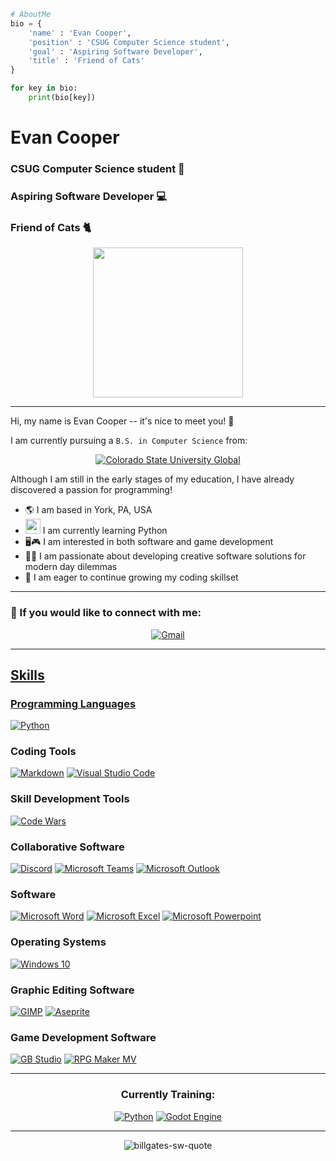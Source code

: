 ```python
# AboutMe
bio = {
    'name' : 'Evan Cooper',
    'position' : 'CSUG Computer Science student',
    'goal' : 'Aspiring Software Developer',
    'title' : 'Friend of Cats'
}

for key in bio:
    print(bio[key])
```
<h1 align='left'> Evan Cooper </h1>

<h3 alight='left'> CSUG Computer Science student 🏫 </h1>
<h3 alight='left'> Aspiring Software Developer 💻 </h1>
<h3 alight='left'> Friend of Cats 🐈 </h1>

<p align='center'> <img src='https://media.giphy.com/media/JIX9t2j0ZTN9S/giphy.gif' width='240'/>

---
Hi, my name is Evan Cooper -- it's nice to meet you! :wave:

I am currently pursuing a `B.S. in Computer Science` from:
<p align ='center'>
    <a href='https://csuglobal.edu/academic-programs/undergraduate-degrees/bachelors-degree-computer-science'/>
        <img alt='Colorado State University Global' src='https://img.shields.io/badge/Colorado%20State%20University%20Global-AA1D40?logo=data%3Aimage%2Fpng%3Bbase64%2CiVBORw0KGgoAAAANSUhEUgAAAC0AAAAtCAMAAAANxBKoAAAAwFBMVEUAAADSjj7Rjj7MhDytHECoHD7Sjj6EEiHRjj6IFCXjlzjRjj3Sjj7Sjz7RjT3Ujj7Rjj7KhzuZGTOAER%2FSjj7UkT%2BGEyPTjz7Sjz7Sjz6oGz3Qjz%2FTkUHQjz7QkD%2BCEiB%2FEh%2FXk0CtHUCrHECDEyLUkEDblULblkLQjT6pGz7NjDyoGz%2BKFiiHEyOKFiiGFymGFSrPjz9%2FEh%2BpHD%2FZlEHfmEPTkD%2FXkkDVkUDhmUPclUKxHUKHEyHclkLnnUWBEyHirYTlAAAAMnRSTlMA%2FfsE%2Ffz66MEqBvetoI5ZRhYQ5uLPubh4cVFQOjEe%2Bvrx2trQy720m25mVVFAOTckEPDu%2FIwAAAFXSURBVEjH5dLXbsJAEEDRaxtIoxNaKOm9rwuGBPL%2FfxW8GiMv3ghQHjkPNkiXQTta9ljNiwO2ch9wOKUN3LGRx4wShHTZyad%2BjthewAN2pTp5Di5Wl8TknYxuyetGDLGZe1RzqwhwsGu0yYs9%2BfDl%2B8UfpdQ3qTJrTitDSTWlyQ8Glcn6YWr65YuWEtjF2RrI1ovAPGdJ3ml8BMbsYzJ66VeJz9SH5Nh4YzSJl6eU6bKDQfYC1yu1Va2fLcmlnjsL4zbM0lqe70odJDkm8xTLuKBr3nQudeCYGz9EFPxHrvxl9ZrkIurNjdnOKk4GX6sOKMmtjBV2zAWOZ0ZUdyK5UpIj98QqJF1oUecvOr5AuCFWMt022a4pNc0jmXxSZV3mIIVlfW5bL3Y3ZD3xb8Umec9F%2FjZhByH9BqKx8XjuNJledpi4RFPKJTZw9V%2FEDhHbCfvJ4L31C5yDM%2BAdxGRlAAAAAElFTkSuQmCC&labelColor=white'/>
    </a>
</p>

Although I am still in the early stages of my education, I have already discovered a passion for programming!


- 🌎 I am based in York, PA, USA
- <img src="https://cdn.jsdelivr.net/gh/devicons/devicon/icons/python/python-original.svg" width='24'/> I am currently learning Python
- 🖥️🎮 I am interested in both software and game development
- 🕵️‍♂️ I am passionate about developing creative software solutions for modern day dilemmas
- 🌱 I am eager to continue growing my coding skillset

---
### 📶 If you would like to connect with me:
<p align ='center'>
    <a href='mailto:esc.coding@gmail.com'><img alt='Gmail' src='https://img.shields.io/badge/Gmail-F14336?logo=gmail&logoColor=white'/>

</p>

---

## Skills
### Programming Languages
<p align ='left'>
    <a href='https://www.python.org/'><img alt='Python' src='https://img.shields.io/badge/Python-3974A4?logo=python&logoColor=FFE364'/></a>
</p>

### Coding Tools
<p align ='left'>
    <a href='https://www.markdownguide.org/'><img alt='Markdown' src='https://img.shields.io/badge/Markdown-black?logo=markdown&logoColor=white'/></a>  
    <a href='https://code.visualstudio.com/'><img alt='Visual Studio Code' src='https://img.shields.io/badge/Visual%20Studio%20Code-23A8F2?logo=visualstudiocode&logoColor=white'/></a>
</p>

### Skill Development Tools
<p align ='left'>
    <a href='https://www.codewars.com/users/esccoding'/><img alt='Code Wars' src='https://img.shields.io/badge/Code%20Wars-16171B?logo=data%3Aimage%2Fpng%3Bbase64%2CiVBORw0KGgoAAAANSUhEUgAAAC0AAAAtCAMAAAANxBKoAAAANlBMVEUAAADwVlYSEhZJIiUgFhriUVGBNDarQUIuGx7UTU7GSEllKy5XJyo8HyKdPT64REWPODpzLzGsVywmAAAAAXRSTlMAQObYZgAAAW5JREFUSMflldtywjAMRKuVbEu%2B5PL%2FP9soDQQKop3hrd0nE59oVoutfPxfrTOl0n7HtkS7jH9mudJVRV%2BzWuhO%2BRWcE31TaqFhoyeqT%2B2P%2BQYp6cb%2BpI%2BFz91ZFIKWTjvjG9zPrb6x3Bg9xu3yvDLA%2FmuCyHR1dp%2Fy5SkDkLq9lcVX1%2FTvozsqAwvgmTeIsgj4sMOPdJKNVGzAglH39NBDukKIgI1j%2FWrEVFNEMxai1Z3sbrx6Ro7o1emCThV19iDFZkwR3SHJo2OTLKOxAoIa0Q1Y9hj1a2ErIGGXM4Ap7ZYwui86sER0xnCsq2a2DvMmYrrJtq2Q1YpQUjEvXuIu%2FT83tzKOKHtc28DHcZG8Z0MmGnZJx6kugtl7bv5GTJtCwJ7M3jMvDp%2F0w4nt2DQcnnzV6rHx%2FDbQwirFs1cgX1gq0U0jG8LNg8%2FxxWw3%2BArB4PQARxPCKp2a9L3pE0%2B2N6dmPJHfnPbxl%2BTv6BN0vw1ZX4%2Fr5gAAAABJRU5ErkJggg%3D%3D'/></a>

### Collaborative Software
<p align ='left'>
    <a href='https://discord.com/'/><img alt='Discord' src='https://img.shields.io/badge/Discord-5662F6?logo=discord&logoColor=white'/></a>
    <a href='https://www.microsoft.com/en-us/microsoft-teams/group-chat-software'/><img alt='Microsoft Teams' src='https://img.shields.io/badge/Microsoft%20Teams-4A52BD?logo=microsoftteams&logoColor=white'/></a>
    <a href='#'/><img alt='Microsoft Outlook' src='https://img.shields.io/badge/Microsoft%20Outlook-0079D5?logo=microsoftoutlook&logoColor=white'/></a>
</p>

### Software
<p align ='left'>
    <a href='#'/><img alt='Microsoft Word' src='https://img.shields.io/badge/Microsoft%20Word-115ABE?logo=microsoftword&logoColor=white'/></a>
    <a href='#'/><img alt='Microsoft Excel' src='https://img.shields.io/badge/Microsoft%20Excel-077D3F?logo=microsoftexcel&logoColor=white'/></a>
    <a href='#'/><img alt='Microsoft Powerpoint' src='https://img.shields.io/badge/Microsoft%20Powerpoint-C53C16?logo=microsoftpowerpoint&logoColor=white'/></a>
</p>

### Operating Systems
<p align ='left'>
    <a href='#'><img alt='Windows 10' src='https://img.shields.io/badge/Windows%2010-3675DC?logo=windows&logoColor=white'/></a>

</p>

### Graphic Editing Software
<p align ='left'>
    <a href='https://www.gimp.org/'><img alt='GIMP' src='https://img.shields.io/badge/GIMP-B1987B?logo=data%3Aimage%2Fpng%3Bbase64%2CiVBORw0KGgoAAAANSUhEUgAAAC0AAAAtCAMAAAANxBKoAAABfVBMVEUAAAAAAAAAAAAAAAAAAAAAAAAAAAAAAAAAAAAAAAAAAAAAAAAAAAAAAAAAAAAAAAAAAAAAAAAAAAAAAAAAAAAEAgAAAAAoLS9%2FgHsAAAAuNDYAAACIioX%2F%2F%2F9gWUdnOQdjXEoUFxhTTT5MRzldWExlXktQSjttZVFZU0JWUEBxaVRcVkVhW0heV0ZRTDxOSTp1bVdbVkpaVENXUUFlYFNZVEdcVURVTz%2Fx8fDf39vPz8jIyMHDw7xxbF5OT1BqY09pYk40Oz1JRDYjJif29vXr6%2Bjk5OHW1tBvdXaEf292cWFhXE9oYU5GTE5oYE1YVEs4ODY0NTUsLzAmKiwfISIcICH8%2FPvu7uzo6OXa2tW9vbS6urJnbG5eX2B6cVpuaFpTVVY9RUc%2FQT9APjZGQTQxLiQoJR0aHBznfxPHbRATEg6gWAwJCQm%2BvrWnp6efn5%2BJjI2FhoGOiHV4dWllZWV6dGRdYmRsZ1lpZFdHR0fgexLVdhHQcxG9aA%2BoXQ335zZsAAAAGnRSTlMAQB0YBE4SDC8qRzw4MyVgXCEPY1dTCNeJHyQAfjsAAAJYSURBVEjH7dD5TxpREMDxhRWQG%2FFoOzPLAwQBQazgAQqIt%2FWqAlat991ae9%2Fn3955NCZd2CY17Q9N6jchj4TPmwxPuelfC%2BCPNfwK3%2F8LGoxxxFgbcYDFkwFDfY95Ex6cPIkYa%2BZ6Cu8%2F9HdPGmuS8QWi6fqXhWIxEe4x1ow2HkzP0CvazMmT3gb6MtmRdH93g0ZEqfMzOcQt2prdyOU28xRN9Q3HR3i4TiPOz%2B%2BwL8zlNQ2R5vKz8hylYCAZTzTpeU3beYc4NoqaBkijc5o8x6TONOmP%2FOPyRAmxMIbAWt56AVh4faV1771b19U1pIeISPS0gPIW782bNGk81LRDmKqEkLi9Pdre5mtEwfq%2FTPdEjnUvcgATUFkP1bD3bj2SvYzKRbLhdP8A6PTEUXVqPRQ6x1jvj2Kx8SXGPFouMtTw3JVaSIbj4zGObXlFYmQsR9%2Bxtug4j2Ycja4slcvlpZVoNJhijMiYR7e2NXBkjKlgMMiQSwXOLvCzEEJih8tu9uuWsVkQYGEhEAik%2BNN3enp2kRXiyychJsFiahxuM9tdDsgUi8lkcng4E49nR8LpHvHt8SMhOpt0l%2BpxmywAR%2Fv78Ww2kZCWtxDiCXuym22KLptqZ%2B67BRAe5BYXI5GBoWMA9l9JIx7dwD2tTkenrx1%2BytthMQmiWY1W16Z0vMXP3mVyWDp8Xm97u9fX0WlxON128%2B0uIq307Pl543yr2WN3u5xOE%2Bd0uVs9baq%2FvkTpTWl1V2mqxWZVVbNMVa3%2BLuWqg%2BW12qXy261WQ6hco0vW1wmV%2F6Pv2Jp0hqackAIAAAAASUVORK5CYII%3D'/></a>
    <a href='https://www.aseprite.org/'><img alt='Aseprite' src='https://img.shields.io/badge/Aseprite-60525D?logo=data%3Aimage%2Fpng%3Bbase64%2CiVBORw0KGgoAAAANSUhEUgAAAC0AAAAwBAMAAAB3fO7sAAAAD1BMVEUAAAD%2F%2F%2F9lVWF9kp5sanaCxDXWAAAAAXRSTlMAQObYZgAAAFFJREFUOMtjYGBxUUIDKi4MDCSLuzgpCaIBISUXB5LFlRQFMYGSwiAVF1KCOX1UHL%2F44IgvGoorG6OLChuTJ44BqCgOynfookbAfEeqOLXKDQB5n3MttDCNSQAAAABJRU5ErkJggg%3D%3D'/></a>

</p>

### Game Development Software
<p align ='left'>
    <a href='https://www.gbstudio.dev/'><img alt='GB Studio' src='https://img.shields.io/badge/GB%20Studio-D5D4DD?logo=data%3Aimage%2Fpng%3Bbase64%2CiVBORw0KGgoAAAANSUhEUgAAAC0AAAAtCAMAAAANxBKoAAABMlBMVEUAAABWVlbOzdf7XJrlVY7T09v9Xp15eXnV1N3U09zLLmPJLGFycnLRSnjHx8%2FVS3vTS3rNL2XVTHzCR3h1dXXS0dpvb2%2FDSHhqamrMzNN3d3fwUo7qTIfnSIPXTHzdPndiYWFsbGzQMmhlZWXW1t7PztX4WZfZOnLWOG%2FUNm1eXV31V5PlUovRNGpnZ2fR0NrzVJLtT4vhTofjRX%2FiQ33WQ3rfQXrTP3XPPHHLOW3GK2BISEjeSoLaRn3GM2fDMGPALmDAKl28KVvljazdZo%2FbUojQTYLbSIHYUICLcXr7Y3PINmmDTExpDy77%2B%2FtZ2%2FPv093u0tyqqqrQkqjfg6PHjaHMdJPZbpKlfouge4iDbXW5O2dfWWVpXFxvV1dxVFTk2FH06E9rW0qQGEGHFz5qDy9Gvdq4AAAAAXRSTlMAQObYZgAAAZRJREFUSMft0WlTglAUgGEpbbMicC0kMQswJDXN1Ny3XNv3ff3%2Ff6HjTR05eP3qF98B5gz3GQYullnTqe7xOBwnkKM3ODxwDIc6xpc1K73aBdLhhUlZkbbOTwrrsDzv9QYCbrd7FXI6nVtbi4PkMVr2eilelsNIH2rawQHwzUF7JKI1zaSj0WAQvG0ZWiLtQuT50egh0llBkILgbdCIJ%2B8jCFifCsJrB7zLZvDk%2FQUhi3Us1tHeJMnlMnjyvbEY1jmfb%2F9dkqSIa%2BihJbI%2FPl8O6SPQkBSJGDzs51gtivsMNDfo3wd6P0AUj5A%2BFkWGaGPk3hgdj1N1PH6MdCqRoOpEwqSTSapOJlNIp%2F1%2Bqvb7aXrdWF%2BnkW4rCkNLUbDOK2p%2F7eyKabVemI%2FPc%2Barr9U21ipoSqqaR7oQCoW2IbZRrVw%2FNJ%2Baj7eVaoPcgZUC0kVd13me5VkWztHhjv%2FRdZPegdgNiIdzOHxvPP%2FCQhHpMkdaQ91w3fsux5UsKPsKtwLBxTzYLebKpUzGjstkSmXLrCn1B%2FB9RZhkqKBvAAAAAElFTkSuQmCC'/></a>
    <a href='https://www.rpgmakerweb.com/products/rpg-maker-mv'><img alt='RPG Maker MV' src='https://img.shields.io/badge/RPG%20Maker%20MV-FDDC75?logo=data%3Aimage%2Fpng%3Bbase64%2CiVBORw0KGgoAAAANSUhEUgAAAC0AAAAtCAMAAAANxBKoAAAC%2BlBMVEUAAAD%2F%2F%2F%2FcBQH07Nj8%2Fv%2F07tvx69mWn286sx7%2F%2F%2F317uASXwv07N1%2Bb4RCrSDy7dY8syQ7qSN%2FboDhBASJ6FbgCAPeBQL37twCb1oUK18JESU8sSJhNwwHFgicBASiAQAcadvLvK345qh6bYZ0YnA2rSDPCwLy7OPx6tMWOo0hOm3%2BzGq0mFpSKEQAIBL38vH48efz7OdEg%2BcedOH47NykqnKP5l1LLFUMIU9t0Dg2KTgQHDN0YSrAXCMwkxgABQ7VBwSNAgPy6eAeXcvRyMLIv7zx4qxRZZzkzpQhTYy3u4taX4kVJ3wcQXuL6GcvN2MDcF5dKElx3D0IDjY0Iy9p0Cx5XCIZWBr9ihYcXA%2BKRQ8rbecjW%2BPr5Nz56tjXz8XCuboaVrRVZJacjpSBboh6cH8UP32vrHqAbnZfUF6XkVyA4FgHcVIcJ00HcEdCM0ZhIjk2oB52TRwYdhswFhnJDAqUCAnACAYBAAFsTun66uVLVeA7P9otdtnc1NXm3tTQzs0jac3Owra7trEZSKXs3qMeUaDTzJ3945gUQZeemJZSYIzMwIjaxYSEdICDdnmY6Hee93ZzVnJSTGsOI2RTRk6%2Bf0UPazk3UDdHojKNZi5Esin9hSMnfh%2BiNxipGBQ9LRIkhA21DAppBgnYCwaEAgV4AgVUBASoAwN3oeM%2FYd7%2F7tVFeNPw88o4arzc2bcwaKqUhY%2Fxzo6q%2FovWyos8VoeTiYHQkX39x3wuVG6to21XWmeAymJkW1xmv1oUU1dEOldPOk99dEY8P0aNdkScfUFAm0AXhTv%2FhC4XUyxTPiovdCl2NSn3diVNHSJiGiKsUht4FhlIpRYjSROSLBOIFA5RMweqSwZUjvWlc%2FE3YuW4udDo4Mfj98M8VL0eLLdMcqyCjamxpZ6e6JsUJZSdsJC4o4w2OoaGxHqrj3lzf21GbG2FVWXIamBoYll62VVk0ENSrEDNSD6BPjdawTFDhTFyGytoKSWwYiPnaiDqzxvuyhPSExGZJQB8fctoAAAAAXRSTlMAQObYZgAABRBJREFUSMet01VwE1EUBuDVyGY3biXWWJM0qSt1atSoU2hxd6i3uLu7u7u7u7u7u7vPcBOGkDR94IE%2Fk3N37v32zNnZWeh%2F5qe1XKzuZF2kbZkxy2Gvfv0ZELSlOj3SbDbbwBEHrYSANp9x1SfMv3sfKX%2F3Z2uzrZrN1cxy9vfyyWErxlpqQdVFZauzHA6XeGSAimRVgy9UhFgXkcrLviXy8ISgzwgoLvFYUGhtLVAV7oWg%2BbY5kLKMDAgRV6dFMeV7wD0iVWEW0Isg6D2CzAvxBDrDFX8Vi5Uh0BmRaIkyy0tJLV4MIQii8vIUCxCvOq6DCMDZnpMiQYUyq6IGv79qHtC1vLqIkLLTrV20QCBQloeIxYIFqh9aKgwt9bDpGASpmO%2BiTwKtUoZkiUSispZan1Z%2BsfGALywEtyxZ1HqjM957QjxbUL4wJHzci3l8fjscRwncN0YXVksMHmdRnSqDawyNA9UttMNTxym12tguEpw0cMhuHrqYBWCchRlVRhmCE7nGflTL1NK2VBc0DF3OCSTJ2MBH6tmNkXGLh9dZ6qwJ2kS0H5WaquO33RkYhp8tM5BEE9JAK%2BWoc5vX9r9TtTcu6UcNz504atTo0W0lpy5IEhKaJjSixRrVbYHeCjlln6F3k3tdxufydTQJjTOaT%2FFRHCfiSRpNratd2%2F%2Busz4Wbxy2STdea%2BD7EUS3xijh17gbx4egWXXzFWBs56gJde%2BJ41vyKYI8dTqQRI0vfWb7oq1oHFTX3D8z05F2lgqnEHjgqFQtn4pFmzYlJTc4vYgmPigFmre7vjtTOsZBS6XpuxsR%2BFpK26vVsEY03529%2FQw%2BfqRvQiMjSms3bOvhzlLpX304W9pRIsFbUGFUfBMynpPQS9LHj%2ByDNyWMoHftMdKOHXfZ8SFWx8zJHJzTgs%2BncByncXzD1pIS8PpRGuch59XRyVIWizXlj57JypTen7pyZYuWU1qhKImivrmbCBRFb9JRNN0Y%2FLzz5HwWy96bxepcsl4Y%2FPFZSclMhozB4HK5DC5DxuVO5%2B4IHiPcFTwV9K73V48VnhMKedzgsQxu%2BnQGgwGuuAyQ9XOFUUKhsEQWZcfQk9dsNvsNu4jNBo3Z02WgNZsnk8kYMh6brWezQe0w1a7TFTCGYbA1GIyFYslwzgTMLRQL3e8Ddm0n6cftesdbK7RZ8POEmXDOdpgZyoThGnD%2F%2Fgpw0KcDZM9xHhNmMm3%2FHBg2YUygKuFwoEOBDAd3Rzto6AO2H4yyPc0EADYIboZFMzGskukGVwJdyYyGwx11dqdOGzvluN1a5gaywq2nW3KdZsme4cmhnWpYEx6tOOSgGXp9zbpRPL2wZt2ac%2FU8HmsmLyobXH%2BvywOJqltTf9RBn9frWfne3gqFomhuPbBGKLy9vc9%2Fyz5XlBMdXUMRVZTv%2FM1bpg3s3rX7smsNVjVocMXfP7FnQEBAvWyWKS1twuqg%2FPxtTnqgZZqmR9er3RuCuIOsad8zwD2u3oABj02rg%2BRtLHOcP7SDBxPTenTtsTyuQVx7d%2FeAVXRNX%2Fe4ZkOHmhLbJI4cAbBTnlo0E9Ie3G6vSaFvCOgbt4Z%2BKalvs0FDTSOC5Ikp26CqsWjoIPuK20cMpFszWJ40aIAppU2EfN00uYueNCkvLyIi4oAmSV6cl1d8aTC9OCk5KMjSRh4ZedlVR0YWgJYHkkZsLhhJH2z5UlAg3xBUkJKSF3lZDv1LSqs%2B3S%2FSlVLZKrEF1wAAAABJRU5ErkJggg%3D%3D'/></a>

</p>

---
<h3 align='center'> Currently Training:</h3>
<p align ='center'>
    <a href='https://www.python.org/'><img alt='Python' src='https://img.shields.io/badge/Python-3974A4?logo=python&logoColor=FFE364'/></a>
    <a href='https://godotengine.org/'><img alt='Godot Engine' src='https://img.shields.io/badge/Godot%20Engine-24282F?logo=data%3Aimage%2Fpng%3Bbase64%2CiVBORw0KGgoAAAANSUhEUgAAAC0AAAAtBAMAAADINP%2BpAAAAG1BMVEUAAABHjL5HjL%2F%2F%2F%2F9BQEKgxN6Wvtt%2BrtJyp87MYbzVAAAAAnRSTlMA%2FbWfQ5kAAAC1SURBVDjLvdFhCsIwDAXgqBepbyD%2BbhQPYE%2Fg%2FQ%2FjW0O6sqwiKj7G1n6EpmHyp%2ByR%2BAYC4yiyAxAc9o7OfO1oSV0tnyXcmCMkWXnMK8dG0qB%2B1Hfo3liziS3EXVWNJ9XcnLty5%2FYBcKGdX0rJmChcfO71WFSf2GhxUjaHKjq32AzR8Z4ffFqfWL3%2BZB21dr%2F295mdn9mxchqC2xlQXd%2F%2FbH4Dmkv8XdsDiCeUewJ7BtyayK%2FzBK6%2BUt09uDPLAAAAAElFTkSuQmCC'/></a>

</p>

---
<p align='center'><img src="https://i.ibb.co/Jyngm9k/billgates-sw-quote.png" alt="billgates-sw-quote" border="0"></p>
